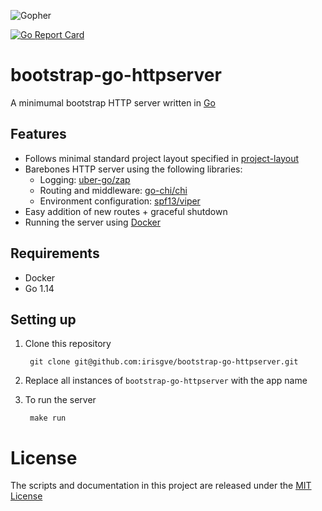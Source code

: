 ![Gopher](https://golang.org/lib/godoc/images/footer-gopher.jpg)

[![Go Report Card](https://goreportcard.com/badge/github.com/irisgve/bootstrap-go-httpserver)](https://goreportcard.com/report/github.com/irisgve/bootstrap-go-httpserver)

# bootstrap-go-httpserver
A minimumal bootstrap HTTP server written in [Go](https://golang.org)

## Features
- Follows minimal standard project layout specified in [project-layout](https://github.com/golang-standards/project-layout)
- Barebones HTTP server using the following libraries:
  - Logging: [uber-go/zap](https://github.com/uber-go/zap)
  - Routing and middleware: [go-chi/chi](https://github.com/go-chi/chi)
  - Environment configuration: [spf13/viper](https://github.com/spf13/viper)
- Easy addition of new routes + graceful shutdown
- Running the server using [Docker](https://www.docker.com)

## Requirements
- Docker
- Go 1.14

## Setting up
1. Clone this repository

   ```
    git clone git@github.com:irisgve/bootstrap-go-httpserver.git
   ```
2. Replace all instances of `bootstrap-go-httpserver` with the app name
3. To run the server 

   ```
    make run
   ```  

# License

The scripts and documentation in this project are released under the [MIT License](LICENSE)